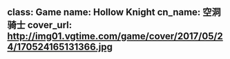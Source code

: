 class: Game
name: Hollow Knight
cn_name: 空洞骑士
cover_url: http://img01.vgtime.com/game/cover/2017/05/24/170524165131366.jpg
---
